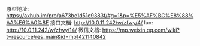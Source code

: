 原型地址: https://axhub.im/pro/a673be1d51e9383f/#g=1&p=%E5%AF%BC%E8%88%AA%E6%A0%8F
接口文档: http://10.0.11.242/w/zfwy/4/
luo: http://10.0.11.242/w/zfwy/14/
微信文档: https://mp.weixin.qq.com/wiki?t=resource/res_main&id=mp1421140842
